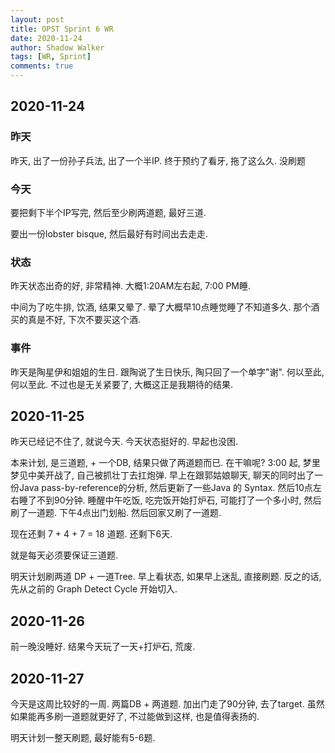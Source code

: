 ```yaml
---
layout: post
title: OPST Sprint 6 WR
date: 2020-11-24
author: Shadow Walker
tags: [WR, Sprint]
comments: true
---
```

## 2020-11-24

### 昨天

昨天, 出了一份孙子兵法, 出了一个半IP.  终于预约了看牙, 拖了这么久.  没刷题

### 今天

要把剩下半个IP写完, 然后至少刷两道题, 最好三道. 

要出一份lobster bisque, 然后最好有时间出去走走. 

### 状态

昨天状态出奇的好, 非常精神.  大概1:20AM左右起, 7:00 PM睡. 

中间为了吃牛排, 饮酒, 结果又晕了. 晕了大概早10点睡觉睡了不知道多久. 那个酒买的真是不好, 下次不要买这个酒. 

### 事件

昨天是陶星伊和姐姐的生日. 跟陶说了生日快乐, 陶只回了一个单字"谢".  何以至此, 何以至此. 不过也是无关紧要了, 大概这正是我期待的结果. 

## 2020-11-25

昨天已经记不住了, 就说今天. 今天状态挺好的. 早起也没困. 

本来计划, 是三道题, + 一个DB, 结果只做了两道题而已.  在干嘛呢?  3:00 起, 梦里梦见中美开战了, 自己被抓壮丁去扛炮弹. 早上在跟郭姑娘聊天, 聊天的同时出了一份Java pass-by-reference的分析, 然后更新了一些Java 的 Syntax. 然后10点左右睡了不到90分钟. 睡醒中午吃饭, 吃完饭开始打炉石, 可能打了一个多小时, 然后刷了一道题. 下午4点出门划船. 然后回家又刷了一道题. 

现在还剩 7 + 4 + 7 = 18 道题.  还剩下6天. 

就是每天必须要保证三道题. 

明天计划刷两道 DP + 一道Tree.     早上看状态, 如果早上迷乱, 直接刷题. 反之的话, 先从之前的 Graph Detect Cycle 开始切入. 

## 2020-11-26

前一晚没睡好. 结果今天玩了一天+打炉石, 荒废. 

## 2020-11-27

今天是这周比较好的一周. 两篇DB + 两道题. 加出门走了90分钟, 去了target. 虽然如果能再多刷一道题就更好了, 不过能做到这样, 也是值得表扬的. 

明天计划一整天刷题, 最好能有5-6题. 